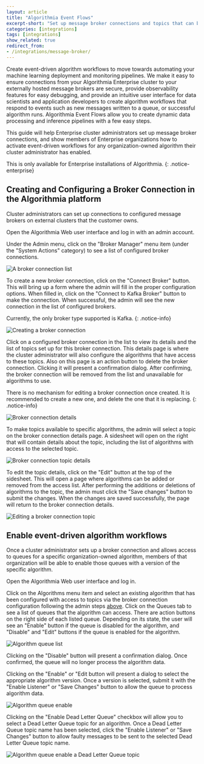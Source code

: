 ```yaml
---
layout: article
title: "Algorithmia Event Flows"
excerpt-short: "Set up message broker connections and topics that can be enabled to process algorithm data"
categories: [integrations]
tags: [integrations]
show_related: true
redirect_from:
- /integrations/message-broker/
---
```

Create event-driven algorithm workflows to move towards automating your machine learning deployment and monitoring pipelines. We make it easy to ensure connections from your Algorithmia Enterprise cluster to your externally hosted message brokers are secure, provide observability features for easy debugging, and provide an intuitive user interface for data scientists and application developers to create algorithm workflows that respond to events such as new messages written to a queue, or successful algorithm runs. Algorithmia Event Flows allow you to create dynamic data processing and inference pipelines with a few easy steps.

This guide will help Enterprise cluster administrators set up message broker connections, and show members of Enterprise organizations how to activate event-driven workflows for any organization-owned algorithm their cluster administrator has enabled.

This is only available for Enterprise installations of Algorithmia.
{: .notice-enterprise}

## Creating and Configuring a Broker Connection in the Algorithmia platform

Cluster administrators can set up connections to configured message brokers on external clusters that the customer owns.

Open the Algorithmia Web user interface and log in with an admin account.

Under the Admin menu, click on the "Broker Manager" menu item (under the "System Actions" category) to see a list of configured broker connections.

<img src="{{site.cdnurl}}{{site.baseurl}}/images/post_images/message-broker/broker-connection-list.png" alt="A broker connection list">

To create a new broker connection, click on the "Connect Broker" button. This will bring up a form where the admin will fill in the proper configuration options. When filled in, click on the "Connect to Kafka Broker" button to make the connection. When successful, the admin will see the new connection in the list of configured brokers. 

Currently, the only broker type supported is Kafka.
{: .notice-info}

<img src="{{site.cdnurl}}{{site.baseurl}}/images/post_images/message-broker/broker-connection-create.png" alt="Creating a broker connection">

Click on a configured broker connection in the list to view its details and the list of topics set up for this broker connection. This details page is where the cluster administrator will also configure the algorithms that have access to these topics. Also on this page is an action button to delete the broker connection. Clicking it will present a confirmation dialog. After confirming, the broker connection will be removed from the list and unavailable for algorithms to use.

There is no mechanism for editing a broker connection once created. It is recommended to create a new one, and delete the one that it is replacing.
{: .notice-info}

<img src="{{site.cdnurl}}{{site.baseurl}}/images/post_images/message-broker/broker-connection-details.png" alt="Broker connection details">

To make topics available to specific algorithms, the admin will select a topic on the broker connection details page. A sidesheet will open on the right that will contain details about the topic, including the list of algorithms with access to the selected topic.

<img src="{{site.cdnurl}}{{site.baseurl}}/images/post_images/message-broker/broker-connection-topic-details.png" alt="Broker connection topic details">

To edit the topic details, click on the "Edit" button at the top of the sidesheet. This will open a page where algorithms can be added or removed from the access list. After performing the additions or deletions of algorithms to the topic, the admin must click the "Save changes" button to submit the changes. When the changes are saved successfully, the page will return to the broker connection details.

<img src="{{site.cdnurl}}{{site.baseurl}}/images/post_images/message-broker/broker-connection-topic-edit.png" alt="Editing a broker connection topic">


## Enable event-driven algorithm workflows

Once a cluster administrator sets up a broker connection and allows access to queues for a specific organization-owned algorithm, members of that organization will be able to enable those queues with a version of the specific algorithm.

Open the Algorithmia Web user interface and log in.

Click on the Algorithms menu item and select an existing algorithm that has been configured with access to topics via the broker connection configuration following the admin steps [above](#creating-and-configuring-a-broker-connection-in-the-algorithmia-platform). Click on the Queues tab to see a list of queues that the algorithm can access. There are action buttons on the right side of each listed queue. Depending on its state, the user will see an "Enable" button if the queue is disabled for the algorithm, and "Disable" and "Edit" buttons if the queue is enabled for the algorithm. 

<img src="{{site.cdnurl}}{{site.baseurl}}/images/post_images/message-broker/algorithm-queue-list.png" alt="Algorithm queue list">

Clicking on the "Disable" button will present a confirmation dialog. Once confirmed, the queue will no longer process the algorithm data.

Clicking on the "Enable" or "Edit button will present a dialog to select the appropriate algorithm version. Once a version is selected, submit it with the "Enable Listener" or "Save Changes" button to allow the queue to process algorithm data. 

<img src="{{site.cdnurl}}{{site.baseurl}}/images/post_images/message-broker/algorithm-queue-enable.png" alt="Algorithm queue enable">

Clicking on the "Enable Dead Letter Queue" checkbox 
will allow you to select a Dead Letter Queue topic for an algorithm. Once a Dead Letter Queue topic name has been selected, click the "Enable Listener" or "Save Changes" button to allow faulty messages to be sent to the selected Dead Letter Queue topic name.

<img src="{{site.cdnurl}}{{site.baseurl}}/images/post_images/message-broker/algorithm-queue-enable-dlq.png" alt="Algorithm queue enable a Dead Letter Queue topic">

